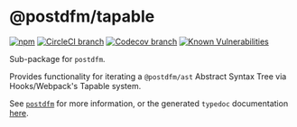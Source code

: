 # @postdfm/tapable

[![npm](https://img.shields.io/npm/v/@postdfm/tapable.svg?label=npm)](https://www.npmjs.com/package/@postdfm/tapable)
[![CircleCI branch](https://img.shields.io/circleci/project/github/spiltcoffee/postdfm/master.svg)](https://circleci.com)
[![Codecov branch](https://img.shields.io/codecov/c/gh/spiltcoffee/postdfm/master.svg)](https://codecov.io)
[![Known Vulnerabilities](https://snyk.io/test/github/spiltcoffee/postdfm/badge.svg?targetFile=packages/@postdfm/tapable/package.json)](https://snyk.io/test/github/spiltcoffee/postdfm?targetFile=packages/@postdfm/tapable/package.json)

Sub-package for `postdfm`.

Provides functionality for iterating a `@postdfm/ast` Abstract Syntax Tree via Hooks/Webpack's Tapable system.

See [`postdfm`](https://github.com/spiltcoffee/postdfm) for more information, or the generated `typedoc` documentation [here](https://spiltcoffee.com/docs/@postdfm/tapable/).
